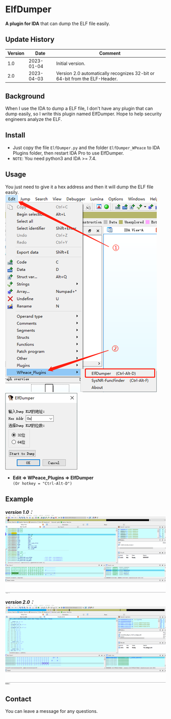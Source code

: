 # ElfDumper
**A plugin for IDA** that can dump the ELF file easily.
## Update History
|Version|Date|Comment|
|----|----|----|
|1.0|2023-01-04|Initial version.|
|2.0|2023-04-03|Version 2.0 automatically recognizes 32-bit or 64-bit from the ELF-Header.|
## Background
When I use the IDA to dump a ELF file, I don't have any plugin that can dump easily, so I write this plugin named ElfDumper. Hope to help security engineers analyze the ELF.
## Install
- Just copy the file `ElfDumper.py` and the folder `ElfDumper_WPeace` to IDA Plugins folder, then restart IDA Pro to use ElfDumper.  
- `NOTE`: You need python3 and IDA >= 7.4.
## Usage
You just need to give it a hex address and then it will dump the ELF file easily.  
![image](https://github.com/WPeace-HcH/ElfDumper/blob/main/IMG/menu.png) 
![image](https://github.com/WPeace-HcH/ElfDumper/blob/main/IMG/interface.png)  
- **Edit $\Rightarrow$ WPeace_Plugins $\Rightarrow$ ElfDumper**  
`(Or hotkey = "Ctrl-Alt-D")`
## Example
***version 1.0：***
![image](https://github.com/WPeace-HcH/ElfDumper/blob/main/IMG/example_v1.gif)

***version 2.0：***
![image](https://github.com/WPeace-HcH/ElfDumper/blob/main/IMG/example_v2.gif)
## Contact
You can leave a message for any questions.
